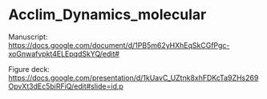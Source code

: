 # Acclim_Dynamics_molecular

Manuscript: https://docs.google.com/document/d/1PB5m62yHXhEqSkCGfPgc-xoGnwafvpkt4ELEpqdSkYQ/edit#

Figure deck: https://docs.google.com/presentation/d/1kUavC_UZtnk8xhFDKcTa9ZHs269OpvXt3dEc5biRFiQ/edit#slide=id.p
